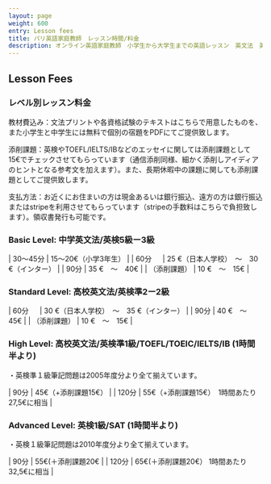 ```yaml
---
layout: page
weight: 600
entry: Lesson fees
title: パリ英語家庭教師　レッスン時間/料金
description: オンライン英語家庭教師　小学生から大学生までの英語レッスン　英文法　英語エッセイ　英検　TOEFL　IB　SAT　IELTS　TOEIC　帰国子女受験など幅広く対応。フランス・パリだけでなくヨーロッパ各国、日本の生徒さんにもレッスンを提供しています。講師は日本人女性　英検1級　仏検1級保持。
---
```


## Lesson Fees

### レベル別レッスン料金

教材費込み：文法プリントや各資格試験のテキストはこちらで用意したものを、また小学生と中学生には無料で個別の宿題をPDFにてご提供致します。

添削課題：英検やTOEFL/IELTS/IBなどのエッセイに関しては添削課題として15€でチェックさせてもらっています（通信添削同様、細かく添削しアイディアのヒントとなる参考文を加えます）。また、長期休暇中の課題に関しても添削課題としてご提供致します。

支払方法：お近くにお住まいの方は現金あるいは銀行振込、遠方の方は銀行振込またはstripeを利用させてもらっています（stripeの手数料はこちらで負担致します）。領収書発行も可能です。

### Basic Level: 中学英文法/英検5級ー3級 

|   30〜45分 |   15〜20€（小学3年生）    |
|   60分 　  |    25 €（日本人学校）　〜　30 €（インター） |
|   90分     |   35 €　〜　40€   |
|  （添削課題） |   10 €　〜　15€   |

### Standard Level: 高校英文法/英検準2ー2級 
|   60分 　  |    30 €（日本人学校）　〜　35 €（インター） |
|   90分     |   40 €　〜　45€   |
|  （添削課題） |   10 €　〜　15€   |

### High Level: 高校英文法/英検準1級/TOEFL/TOEIC/IELTS/IB   (1時間半より)

・英検準１級筆記問題は2005年度分より全て揃えています。

|   90分  |   45€（+添削課題15€） | 
|   120分   |   55€（+添削課題15€）　1時間あたり27,5€に相当  |

### Advanced Level: 英検1級/SAT  (1時間半より)

・英検１級筆記問題は2010年度分より全て揃えています。

|   90分  |   55€(＋添削課題20€ | 
|   120分     |   65€(＋添削課題20€） 1時間あたり32,5€に相当 |
